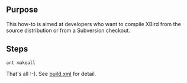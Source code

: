 ## Purpose ##

This how-to is aimed at developers who want to compile XBird from the source distribution or from a Subversion checkout.

## Steps ##

```
ant makeall
```

That's all :-). See [build.xml](http://code.google.com/p/xbird/source/browse/trunk/xbird-open/build.xml) for detail.